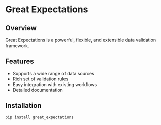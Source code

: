 # Great Expectations

## Overview
Great Expectations is a powerful, flexible, and extensible data validation framework.

## Features
- Supports a wide range of data sources
- Rich set of validation rules
- Easy integration with existing workflows
- Detailed documentation

## Installation
```sh
pip install great_expectations
